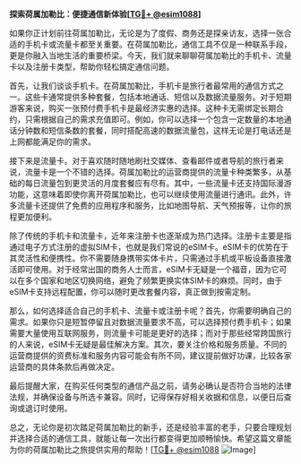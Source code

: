 **探索荷属加勒比：便捷通信新体验[[TG💪+ @esim1088](https://t.me/s/esim1088)]**

如果你正计划前往荷属加勒比，无论是为了度假、商务还是探亲访友，选择一张合适的手机卡或流量卡都至关重要。在荷属加勒比，通信工具不仅是一种联系手段，更是你融入当地生活的重要桥梁。今天，我们就来聊聊荷属加勒比的手机卡、流量卡以及注册卡类型，帮助你轻松搞定通信问题。

首先，让我们谈谈手机卡。在荷属加勒比，手机卡是旅行者最常用的通信方式之一。这些卡通常提供多种套餐，包括本地通话、短信以及数据流量服务。对于短期游客来说，购买一张预付费手机卡是最经济实惠的选择。这种卡无需绑定长期合约，只需根据自己的需求充值即可。例如，你可以选择一个包含一定数量的本地通话分钟数和短信条数的套餐，同时搭配高速的数据流量包，这样无论是打电话还是上网都能满足你的需求。

接下来是流量卡。对于喜欢随时随地刷社交媒体、查看邮件或者导航的旅行者来说，流量卡是一个不错的选择。荷属加勒比的运营商提供的流量卡种类繁多，从基础的每日流量包到更灵活的月度套餐应有尽有。其中，一些流量卡还支持国际漫游功能，这意味着即使你离开荷属加勒比，也可以继续使用流量进行通讯。此外，许多流量卡还提供了免费的应用程序和服务，比如地图导航、天气预报等，让你的旅程更加便利。

除了传统的手机卡和流量卡，近年来注册卡也逐渐成为热门选择。注册卡主要是指通过电子方式注册的虚拟SIM卡，也就是我们常说的eSIM卡。eSIM卡的优势在于其灵活性和便携性。你不需要随身携带实体卡片，只需通过手机或平板设备直接激活即可使用。对于经常出国的商务人士而言，eSIM卡无疑是一个福音，因为它可以在多个国家和地区切换网络，避免了频繁更换实体SIM卡的麻烦。同时，由于eSIM卡支持远程配置，你可以随时更改套餐内容，真正做到按需定制。

那么，如何选择适合自己的手机卡、流量卡或注册卡呢？首先，你需要明确自己的需求。如果你只是短暂停留且对数据流量要求不高，可以选择预付费手机卡；如果需要大量使用互联网服务，则流量卡可能是更好的选择；而对于那些经常跨国旅行的人来说，eSIM卡无疑是最佳解决方案。其次，要关注价格和服务质量。不同的运营商提供的资费标准和服务内容可能会有所不同，建议提前做好功课，比较各家运营商的具体条款后再做决定。

最后提醒大家，在购买任何类型的通信产品之前，请务必确认是否符合当地的法律法规，并确保设备与所选卡兼容。同时，记得保存好相关收据和信息，以便日后查询或退订时使用。

总之，无论你是初次踏足荷属加勒比的新手，还是经验丰富的老手，只要合理规划并选择合适的通信工具，就能让每一次出行都变得更加顺畅愉快。希望这篇文章能为你的荷属加勒比之旅提供实用的帮助！[[TG💪+ @esim1088](https://t.me/s/esim1088) ![Image](https://i.postimg.cc/4NQfJmqS/Snipaste-2025-05-13-00-14-12.png)]